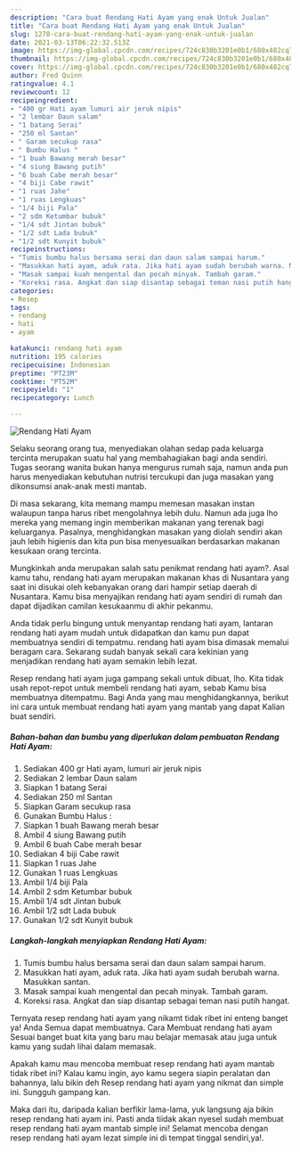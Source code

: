 ```yaml
---
description: "Cara buat Rendang Hati Ayam yang enak Untuk Jualan"
title: "Cara buat Rendang Hati Ayam yang enak Untuk Jualan"
slug: 1270-cara-buat-rendang-hati-ayam-yang-enak-untuk-jualan
date: 2021-03-13T06:22:32.513Z
image: https://img-global.cpcdn.com/recipes/724c830b3201e0b1/680x482cq70/rendang-hati-ayam-foto-resep-utama.jpg
thumbnail: https://img-global.cpcdn.com/recipes/724c830b3201e0b1/680x482cq70/rendang-hati-ayam-foto-resep-utama.jpg
cover: https://img-global.cpcdn.com/recipes/724c830b3201e0b1/680x482cq70/rendang-hati-ayam-foto-resep-utama.jpg
author: Fred Quinn
ratingvalue: 4.1
reviewcount: 12
recipeingredient:
- "400 gr Hati ayam lumuri air jeruk nipis"
- "2 lembar Daun salam"
- "1 batang Serai"
- "250 ml Santan"
- " Garam secukup rasa"
- " Bumbu Halus "
- "1 buah Bawang merah besar"
- "4 siung Bawang putih"
- "6 buah Cabe merah besar"
- "4 biji Cabe rawit"
- "1 ruas Jahe"
- "1 ruas Lengkuas"
- "1/4 biji Pala"
- "2 sdm Ketumbar bubuk"
- "1/4 sdt Jintan bubuk"
- "1/2 sdt Lada bubuk"
- "1/2 sdt Kunyit bubuk"
recipeinstructions:
- "Tumis bumbu halus bersama serai dan daun salam sampai harum."
- "Masukkan hati ayam, aduk rata. Jika hati ayam sudah berubah warna. Masukkan santan."
- "Masak sampai kuah mengental dan pecah minyak. Tambah garam."
- "Koreksi rasa. Angkat dan siap disantap sebagai teman nasi putih hangat."
categories:
- Resep
tags:
- rendang
- hati
- ayam

katakunci: rendang hati ayam 
nutrition: 195 calories
recipecuisine: Indonesian
preptime: "PT23M"
cooktime: "PT52M"
recipeyield: "1"
recipecategory: Lunch

---
```



![Rendang Hati Ayam](https://img-global.cpcdn.com/recipes/724c830b3201e0b1/680x482cq70/rendang-hati-ayam-foto-resep-utama.jpg)

Selaku seorang orang tua, menyediakan olahan sedap pada keluarga tercinta merupakan suatu hal yang membahagiakan bagi anda sendiri. Tugas seorang  wanita bukan hanya mengurus rumah saja, namun anda pun harus menyediakan kebutuhan nutrisi tercukupi dan juga masakan yang dikonsumsi anak-anak mesti mantab.

Di masa  sekarang, kita memang mampu memesan masakan instan walaupun tanpa harus ribet mengolahnya lebih dulu. Namun ada juga lho mereka yang memang ingin memberikan makanan yang terenak bagi keluarganya. Pasalnya, menghidangkan masakan yang diolah sendiri akan jauh lebih higienis dan kita pun bisa menyesuaikan berdasarkan makanan kesukaan orang tercinta. 



Mungkinkah anda merupakan salah satu penikmat rendang hati ayam?. Asal kamu tahu, rendang hati ayam merupakan makanan khas di Nusantara yang saat ini disukai oleh kebanyakan orang dari hampir setiap daerah di Nusantara. Kamu bisa menyajikan rendang hati ayam sendiri di rumah dan dapat dijadikan camilan kesukaanmu di akhir pekanmu.

Anda tidak perlu bingung untuk menyantap rendang hati ayam, lantaran rendang hati ayam mudah untuk didapatkan dan kamu pun dapat membuatnya sendiri di tempatmu. rendang hati ayam bisa dimasak memalui beragam cara. Sekarang sudah banyak sekali cara kekinian yang menjadikan rendang hati ayam semakin lebih lezat.

Resep rendang hati ayam juga gampang sekali untuk dibuat, lho. Kita tidak usah repot-repot untuk membeli rendang hati ayam, sebab Kamu bisa membuatnya ditempatmu. Bagi Anda yang mau menghidangkannya, berikut ini cara untuk membuat rendang hati ayam yang mantab yang dapat Kalian buat sendiri.

<!--inarticleads1-->

##### Bahan-bahan dan bumbu yang diperlukan dalam pembuatan Rendang Hati Ayam:

1. Sediakan 400 gr Hati ayam, lumuri air jeruk nipis
1. Sediakan 2 lembar Daun salam
1. Siapkan 1 batang Serai
1. Sediakan 250 ml Santan
1. Siapkan  Garam secukup rasa
1. Gunakan  Bumbu Halus :
1. Siapkan 1 buah Bawang merah besar
1. Ambil 4 siung Bawang putih
1. Ambil 6 buah Cabe merah besar
1. Sediakan 4 biji Cabe rawit
1. Siapkan 1 ruas Jahe
1. Gunakan 1 ruas Lengkuas
1. Ambil 1/4 biji Pala
1. Ambil 2 sdm Ketumbar bubuk
1. Ambil 1/4 sdt Jintan bubuk
1. Ambil 1/2 sdt Lada bubuk
1. Gunakan 1/2 sdt Kunyit bubuk




<!--inarticleads2-->

##### Langkah-langkah menyiapkan Rendang Hati Ayam:

1. Tumis bumbu halus bersama serai dan daun salam sampai harum.
1. Masukkan hati ayam, aduk rata. Jika hati ayam sudah berubah warna. Masukkan santan.
1. Masak sampai kuah mengental dan pecah minyak. Tambah garam.
1. Koreksi rasa. Angkat dan siap disantap sebagai teman nasi putih hangat.




Ternyata resep rendang hati ayam yang nikamt tidak ribet ini enteng banget ya! Anda Semua dapat membuatnya. Cara Membuat rendang hati ayam Sesuai banget buat kita yang baru mau belajar memasak atau juga untuk kamu yang sudah lihai dalam memasak.

Apakah kamu mau mencoba membuat resep rendang hati ayam mantab tidak ribet ini? Kalau kamu ingin, ayo kamu segera siapin peralatan dan bahannya, lalu bikin deh Resep rendang hati ayam yang nikmat dan simple ini. Sungguh gampang kan. 

Maka dari itu, daripada kalian berfikir lama-lama, yuk langsung aja bikin resep rendang hati ayam ini. Pasti anda tiidak akan nyesel sudah membuat resep rendang hati ayam mantab simple ini! Selamat mencoba dengan resep rendang hati ayam lezat simple ini di tempat tinggal sendiri,ya!.

